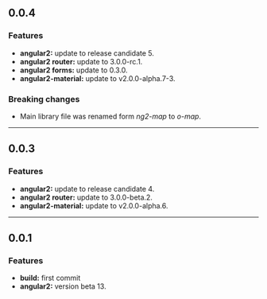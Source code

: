 ## 0.0.4

### Features

* **angular2:** update to release candidate 5.
* **angular2 router:** update to 3.0.0-rc.1.
* **angular2 forms:** update to 0.3.0.
* **angular2-material:** update to v2.0.0-alpha.7-3.

### Breaking changes

* Main library file was renamed form *ng2-map* to *o-map*.

---

## 0.0.3

### Features

* **angular2:** update to release candidate 4.
* **angular2 router:** update to 3.0.0-beta.2.
* **angular2-material:** update to v2.0.0-alpha.6.

---

## 0.0.1

### Features

* **build:** first commit
* **angular2:** version beta 13.


